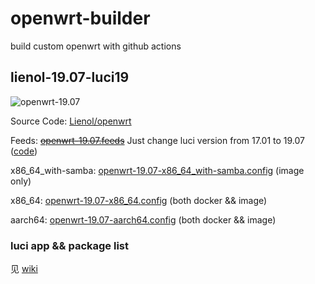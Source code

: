 # openwrt-builder

build custom openwrt with github actions

## lienol-19.07-luci19

![openwrt-19.07](https://github.com/RookieZoe/openwrt-builder/workflows/openwrt-19.07/badge.svg)

Source Code: [Lienol/openwrt](https://github.com/Lienol/openwrt)

Feeds: ~~[openwrt-19.07.feeds](./openwrt-19.07.feeds)~~ Just change luci version from 17.01 to 19.07 ([code](https://github.com/RookieZoe/openwrt-builder/blob/main/.github/workflows/openwrt-19.07-x86_64.yml#L34))

x86_64_with-samba: [openwrt-19.07-x86_64_with-samba.config](./openwrt-19.07-x86_64_with-samba.config) (image only)

x86_64: [openwrt-19.07-x86_64.config](./openwrt-19.07-x86_64.config) (both docker && image)

aarch64: [openwrt-19.07-aarch64.config](./openwrt-19.07-aarch64.config) (both docker && image)

### luci app && package list

见 [wiki](https://github.com/RookieZoe/openwrt-builder/wiki)

